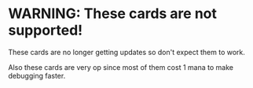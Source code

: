# WARNING: These cards are not supported!
These cards are no longer getting updates so don't expect them to work.

Also these cards are very op since most of them cost 1 mana to make debugging faster.
